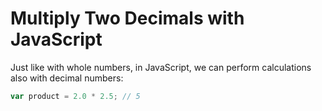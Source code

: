 # Multiply Two Decimals with JavaScript

Just like with whole numbers, in JavaScript, we can perform calculations also with decimal numbers:

```js
var product = 2.0 * 2.5; // 5
```
